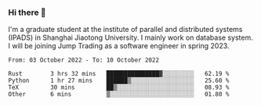 ### Hi there 👋

I'm a graduate student at the institute of parallel and distributed systems (IPADS) in Shanghai Jiaotong University. I mainly work on database system. I will be joining Jump Trading as a software engineer in spring 2023.

<!--START_SECTION:waka-->

```text
From: 03 October 2022 - To: 10 October 2022

Rust        3 hrs 32 mins   ███████████████▓░░░░░░░░░   62.19 %
Python      1 hr 27 mins    ██████▒░░░░░░░░░░░░░░░░░░   25.60 %
TeX         30 mins         ██▒░░░░░░░░░░░░░░░░░░░░░░   08.93 %
Other       6 mins          ▒░░░░░░░░░░░░░░░░░░░░░░░░   01.80 %
```

<!--END_SECTION:waka-->

<!--
**yqmmm/yqmmm** is a ✨ _special_ ✨ repository because its `README.md` (this file) appears on your GitHub profile.

Here are some ideas to get you started:

- 🔭 I’m currently working on ...
- 🌱 I’m currently learning ...
- 👯 I’m looking to collaborate on ...
- 🤔 I’m looking for help with ...
- 💬 Ask me about ...
- 📫 How to reach me: ...
- 😄 Pronouns: ...
- ⚡ Fun fact: ...
-->

